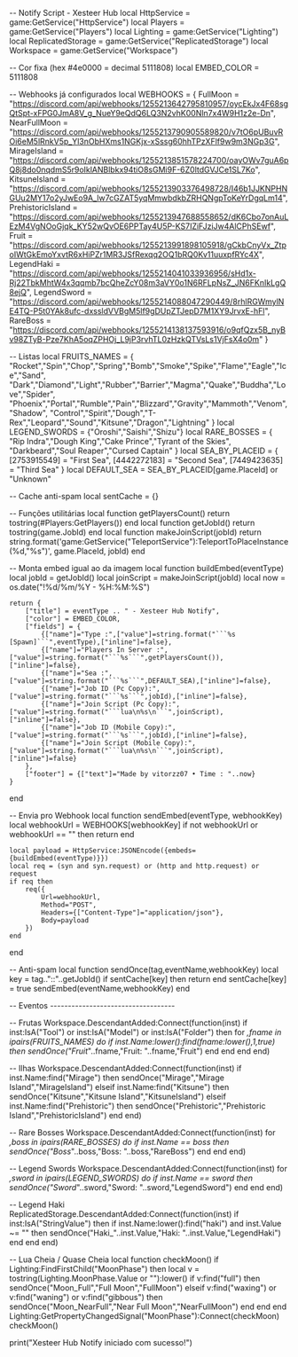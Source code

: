 -- Notify Script - Xesteer Hub
local HttpService = game:GetService("HttpService")
local Players = game:GetService("Players")
local Lighting = game:GetService("Lighting")
local ReplicatedStorage = game:GetService("ReplicatedStorage")
local Workspace = game:GetService("Workspace")

-- Cor fixa (hex #4e0000 = decimal 5111808)
local EMBED_COLOR = 5111808

-- Webhooks já configurados
local WEBHOOKS = {
    FullMoon = "https://discord.com/api/webhooks/1255213642795810957/oycEkJx4F68sgQtSpt-xFPG0JmA8V_g_NueY9eQdQ6LQ3N2vhK00Nln7x4W9H1z2e-Dn",
    NearFullMoon = "https://discord.com/api/webhooks/1255213790905589820/v7tO6pUBuvROi6eM5lRnkV5p_Yl3nObHXms1NGKjx-xSssg60hhTPzXFlf9w9m3NGp3G",
    MirageIsland = "https://discord.com/api/webhooks/1255213851578224700/oayOWv7guA6pQ8j8do0nqdmS5r9oIklANBlbkx94tiO8sGMi9F-6Z0ltdGVJCe1SL7Ko",
    KitsuneIsland = "https://discord.com/api/webhooks/1255213903376498728/I46b1JJKNPHNGUu2MY17o2yJwEo9A_lw7cGZAT5yqMmwbdkbZRHQNgpToKeYrDgqLm14",
    PrehistoricIsland = "https://discord.com/api/webhooks/1255213947688558652/dK6Cbo7onAuLEzM4VgNOoGjqk_KY52wQvOE6PPTay4U5P-KS7IZiFJziJw4AlCPhSEwf",
    Fruit = "https://discord.com/api/webhooks/1255213991898105918/gCkbCnyVx_ZtpoIWtGkEmoYxvtR6xHiPZr1MR3JSfRexqq2OQ1bRQ0Kv11uuxpfRYc4X",
    LegendHaki = "https://discord.com/api/webhooks/1255214041033936956/sHd1x-Rj22TbkMhtW4x3qqmb7bcQheZcY08m3aVY0o1N6RFLpNsZ_JN6FKnIkLgQ8ejQ",
    LegendSword = "https://discord.com/api/webhooks/1255214088047290449/8rhlRGWmylNE4TQ-P5t0YAk8ufc-dxssldVVBgM5lf9gDUpZTJepD7M1XY9JrvxE-hFl",
    RareBoss = "https://discord.com/api/webhooks/1255214138137593916/o9qfQzx5B_nyBv98ZTyB-Pze7KhA5oqZPHOj_L9jP3rvhTL0zHzkQTVsLs1VjFsX4o0m"
}

-- Listas
local FRUITS_NAMES = {
    "Rocket","Spin","Chop","Spring","Bomb","Smoke","Spike","Flame","Eagle","Ice","Sand",
    "Dark","Diamond","Light","Rubber","Barrier","Magma","Quake","Buddha","Love","Spider",
    "Phoenix","Portal","Rumble","Pain","Blizzard","Gravity","Mammoth","Venom","Shadow",
    "Control","Spirit","Dough","T-Rex","Leopard","Sound","Kitsune","Dragon","Lightning"
}
local LEGEND_SWORDS = {"Oroshi","Saishi","Shizu"}
local RARE_BOSSES = {
    "Rip Indra","Dough King","Cake Prince","Tyrant of the Skies",
    "Darkbeard","Soul Reaper","Cursed Captain"
}
local SEA_BY_PLACEID = {
    [2753915549] = "First Sea",
    [4442272183] = "Second Sea",
    [7449423635] = "Third Sea"
}
local DEFAULT_SEA = SEA_BY_PLACEID[game.PlaceId] or "Unknown"

-- Cache anti-spam
local sentCache = {}

-- Funções utilitárias
local function getPlayersCount() return tostring(#Players:GetPlayers()) end
local function getJobId() return tostring(game.JobId) end
local function makeJoinScript(jobId)
    return string.format('game:GetService("TeleportService"):TeleportToPlaceInstance(%d,"%s")', game.PlaceId, jobId)
end

-- Monta embed igual ao da imagem
local function buildEmbed(eventType)
    local jobId = getJobId()
    local joinScript = makeJoinScript(jobId)
    local now = os.date("!%d/%m/%Y - %H:%M:%S")

    return {
        ["title"] = eventType .. " - Xesteer Hub Notify",
        ["color"] = EMBED_COLOR,
        ["fields"] = {
            {["name"]="Type :",["value"]=string.format("```%s [Spawn]```",eventType),["inline"]=false},
            {["name"]="Players In Server :",["value"]=string.format("```%s```",getPlayersCount()),["inline"]=false},
            {["name"]="Sea :",["value"]=string.format("```%s```",DEFAULT_SEA),["inline"]=false},
            {["name"]="Job ID (Pc Copy):",["value"]=string.format("```%s```",jobId),["inline"]=false},
            {["name"]="Join Script (Pc Copy):",["value"]=string.format("```lua\n%s\n```",joinScript),["inline"]=false},
            {["name"]="Job ID (Mobile Copy):",["value"]=string.format("```%s```",jobId),["inline"]=false},
            {["name"]="Join Script (Mobile Copy):",["value"]=string.format("```lua\n%s\n```",joinScript),["inline"]=false}
        },
        ["footer"] = {["text"]="Made by vitorzz07 • Time : "..now}
    }
end

-- Envia pro Webhook
local function sendEmbed(eventType, webhookKey)
    local webhookUrl = WEBHOOKS[webhookKey]
    if not webhookUrl or webhookUrl == "" then return end

    local payload = HttpService:JSONEncode({embeds={buildEmbed(eventType)}})
    local req = (syn and syn.request) or (http and http.request) or request
    if req then
        req({
            Url=webhookUrl,
            Method="POST",
            Headers={["Content-Type"]="application/json"},
            Body=payload
        })
    end
end

-- Anti-spam
local function sendOnce(tag,eventName,webhookKey)
    local key = tag.."::"..getJobId()
    if sentCache[key] then return end
    sentCache[key] = true
    sendEmbed(eventName,webhookKey)
end

-- Eventos -----------------------------------

-- Frutas
Workspace.DescendantAdded:Connect(function(inst)
    if inst:IsA("Tool") or inst:IsA("Model") or inst:IsA("Folder") then
        for _,fname in ipairs(FRUITS_NAMES) do
            if inst.Name:lower():find(fname:lower(),1,true) then
                sendOnce("Fruit_"..fname,"Fruit: "..fname,"Fruit")
            end
        end
    end
end)

-- Ilhas
Workspace.DescendantAdded:Connect(function(inst)
    if inst.Name:find("Mirage") then
        sendOnce("Mirage","Mirage Island","MirageIsland")
    elseif inst.Name:find("Kitsune") then
        sendOnce("Kitsune","Kitsune Island","KitsuneIsland")
    elseif inst.Name:find("Prehistoric") then
        sendOnce("Prehistoric","Prehistoric Island","PrehistoricIsland")
    end
end)

-- Rare Bosses
Workspace.DescendantAdded:Connect(function(inst)
    for _,boss in ipairs(RARE_BOSSES) do
        if inst.Name == boss then
            sendOnce("Boss_"..boss,"Boss: "..boss,"RareBoss")
        end
    end
end)

-- Legend Swords
Workspace.DescendantAdded:Connect(function(inst)
    for _,sword in ipairs(LEGEND_SWORDS) do
        if inst.Name == sword then
            sendOnce("Sword_"..sword,"Sword: "..sword,"LegendSword")
        end
    end
end)

-- Legend Haki
ReplicatedStorage.DescendantAdded:Connect(function(inst)
    if inst:IsA("StringValue") then
        if inst.Name:lower():find("haki") and inst.Value ~= "" then
            sendOnce("Haki_"..inst.Value,"Haki: "..inst.Value,"LegendHaki")
        end
    end
end)

-- Lua Cheia / Quase Cheia
local function checkMoon()
    if Lighting:FindFirstChild("MoonPhase") then
        local v = tostring(Lighting.MoonPhase.Value or ""):lower()
        if v:find("full") then
            sendOnce("Moon_Full","Full Moon","FullMoon")
        elseif v:find("waxing") or v:find("waning") or v:find("gibbous") then
            sendOnce("Moon_NearFull","Near Full Moon","NearFullMoon")
        end
    end
end
Lighting:GetPropertyChangedSignal("MoonPhase"):Connect(checkMoon)
checkMoon()

print("Xesteer Hub Notify iniciado com sucesso!")
